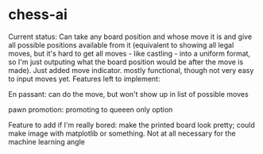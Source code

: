 # chess-ai

Current status:
Can take any board position and whose move it is and give all possible positions available from it (equivalent to showing all legal moves, but it's hard to get all moves - like castling - into a uniform format, so I'm just outputing what the board position would be after the move is made). Just added move indicator.
mostly functional, though not very easy to input moves yet. Features left to implement:

En passant:
    can do the move, but won't show up in list of possible moves

pawn promotion:
    promoting to queeen only option

Feature to add if I'm really bored:
    make the printed board look pretty; could make image with matplotlib or something. Not at all necessary for the machine learning angle
